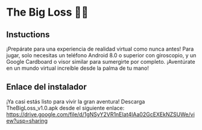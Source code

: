 # The Big Loss 🌌🔎
## Instuctions
¡Prepárate para una experiencia de realidad virtual como nunca antes! Para jugar, solo necesitas un teléfono Android 8.0 o superior con giroscopio, y un Google Cardboard o visor similar para sumergirte por completo. ¡Aventúrate en un mundo virtual increíble desde la palma de tu mano!
## Enlace del instalador
¡Ya casi estás listo para vivir la gran aventura! Descarga TheBigLoss_v1.0.apk desde el siguiente enlace: https://drive.google.com/file/d/1gNSyY2VR1nEIat4IAa02GcEXEkNZSUWe/view?usp=sharing
